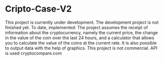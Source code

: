 # Cripto-Case-V2
This project is currently under development. The development project is not finished yet.
To date, implemented:
The project assumes the receipt of information about the cryptocurrency, namely the current price, the change in the value of the coin over the last 24 hours, and a calculator that allows you to calculate the value of the coins at the current rate. It is also possible to output data with the help of graphics.
This project is not commercial. API is used cryptocompare.com
